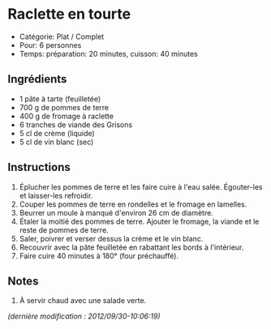 # Raclette en tourte

* Catégorie: Plat / Complet
* Pour: 6 personnes
* Temps: préparation: 20 minutes, cuisson: 40 minutes

## Ingrédients
* 1 pâte à tarte (feuilletée)
* 700 g de pommes de terre
* 400 g de fromage à raclette
* 6 tranches de viande des Grisons
* 5 cl de crème (liquide)
* 5 cl de vin blanc (sec)

## Instructions
1. Éplucher les pommes de terre et les faire cuire à l'eau salée. Égouter-les et laisser-les refroidir.
1. Couper les pommes de terre en rondelles et le fromage en lamelles.
1. Beurrer un moule à manqué d'environ 26 cm de diamètre.
1. Étaler la moitié des pommes de terre. Ajouter le fromage, la viande et le reste de pommes de terre.
1. Saler, poivrer et verser dessus la crème et le vin blanc.
1. Recouvrir avec la pâte feuilletée en rabattant les bords à l'intérieur.
1. Faire cuire 40 minutes à 180° (four préchauffé).

## Notes
1. À servir chaud avec une salade verte.

_(dernière modification : 2012/09/30-10:06:19)_
